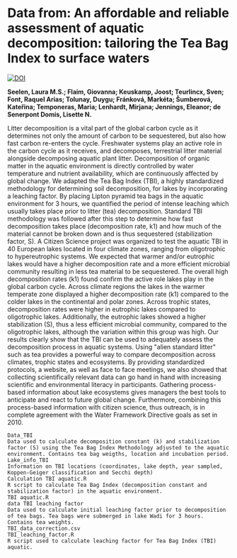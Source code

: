 # Data from: An affordable and reliable assessment of aquatic decomposition: tailoring the Tea Bag Index to surface waters
[![DOI](https://zenodo.org/badge/DOI/10.5061/dryad.h8j5648.svg)](https://doi.org/10.5061/dryad.h8j5648)
      
**Seelen, Laura M.S.; Flaim, Giovanna; Keuskamp, Joost; Teurlincx, Sven; Font, Raquel Arias; Tolunay, Duygu; Fránková, Markéta; Šumberová, Kateřina; Temponeras, Maria; Lenhardt, Mirjana; Jennings, Eleanor; de Senerpont Domis, Lisette N.**

Litter decomposition is a vital part of the global carbon cycle as it determines not only the amount of carbon to be sequestered, but also how fast carbon re-enters the cycle. Freshwater systems play an active role in the carbon cycle as it receives, and decomposes, terrestrial litter material alongside decomposing aquatic plant litter. Decomposition of organic matter in the aquatic environment is directly controlled by water temperature and nutrient availability, which are continuously affected by global change. We adapted the Tea Bag Index (TBI), a highly standardized methodology for determining soil decomposition, for lakes by incorporating a leaching factor. By placing Lipton pyramid tea bags in the aquatic environment for 3 hours, we quantified the period of intense leaching which usually takes place prior to litter (tea) decomposition. Standard TBI methodology was followed after this step to determine how fast decomposition takes place (decomposition rate, k1) and how much of the material cannot be broken down and is thus sequestered (stabilization factor, S). A Citizen Science project was organized to test the aquatic TBI in 40 European lakes located in four climate zones, ranging from oligotrophic to hypereutrophic systems. We expected that warmer and/or eutrophic lakes would have a higher decomposition rate and a more efficient microbial community resulting in less tea material to be sequestered. The overall high decomposition rates (k1) found confirm the active role lakes play in the global carbon cycle. Across climate regions the lakes in the warmer temperate zone displayed a higher decomposition rate (k1) compared to the colder lakes in the continental and polar zones. Across trophic states, decomposition rates were higher in eutrophic lakes compared to oligotrophic lakes. Additionally, the eutrophic lakes showed a higher stabilization (S), thus a less efficient microbial community, compared to the oligotrophic lakes, although the variation within this group was high. Our results clearly show that the TBI can be used to adequately assess the decomposition process in aquatic systems. Using "alien standard litter" such as tea provides a powerful way to compare decomposition across climates, trophic states and ecosystems. By providing standardized protocols, a website, as well as face to face meetings, we also showed that collecting scientifically relevant data can go hand in hand with increasing scientific and environmental literacy in participants. Gathering process-based information about lake ecosystems gives managers the best tools to anticipate and react to future global change. Furthermore, combining this process-based information with citizen science, thus outreach, is in complete agreement with the Water Framework Directive goals as set in 2010.

```
Data_TBI
Data used to calculate decomposition constant (k) and stabilization factor (S) using the Tea Bag Index Methodology adjusted to the aquatic environment. Contains tea bag weigths, location and incubation period.
Lake_info_TBI
Information on TBI locations (coordinates, lake depth, year sampled, Koppen-Geiger classification and Secchi depth)
Calculation TBI aquatic.R
R script to calculate Tea Bag Index (decomposition constant and stabilization factor) in the aquatic environment.
TBI aquatic.R
data TBI leaching factor
Data used to calculate initial leaching factor prior to decomposition of tea bags. Tea bags were submerged in lake Wadi for 3 hours. Contains tea weights.
TBI_data_correction.csv
TBI_leaching_factor.R
R script used to calculate leaching factor for Tea Bag Index (TBI) aquatic.
```

